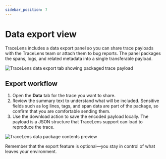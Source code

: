```yaml
---
sidebar_position: 7
---
```


# Data export view

TraceLens includes a data export panel so you can share trace payloads with the TraceLens team or attach them to bug reports. The panel packages the spans, logs, and related metadata into a single transferable payload.

![TraceLens data export tab showing packaged trace payload](/img/tracelens/export-data.png)

## Export workflow

1. Open the **Data** tab for the trace you want to share.
2. Review the summary text to understand what will be included. Sensitive fields such as log lines, tags, and span data are part of the package, so confirm that you are comfortable sending them.
3. Use the download action to save the encoded payload locally. The payload is a JSON structure that TraceLens support can load to reproduce the trace.

![TraceLens data package contents preview](/img/tracelens/data-package.png)

Remember that the export feature is optional—you stay in control of what leaves your environment.

